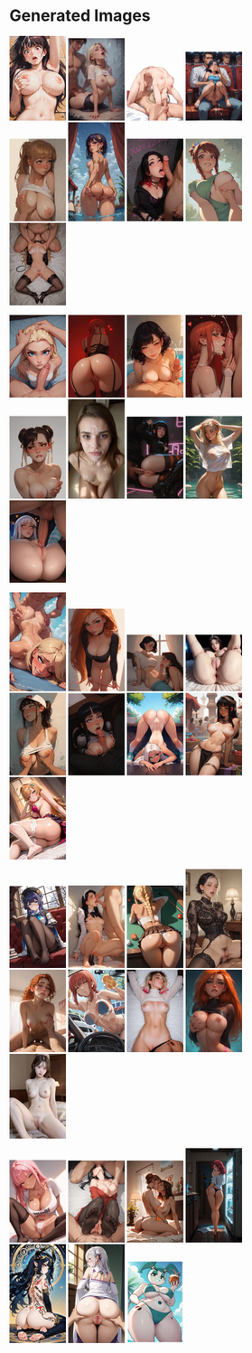 # Generated Images



<img src="2025_09_10_01_thumb.webp" width="100"/> <img src="2025_09_10_02_thumb.webp" width="100"/> <img src="2025_09_10_03_thumb.webp" width="100"/> <img src="2025_09_10_04_thumb.webp" width="100"/> <img src="2025_09_10_05_thumb.webp" width="100"/> <img src="2025_09_10_06_thumb.webp" width="100"/> <img src="2025_09_10_07_thumb.webp" width="100"/> <img src="2025_09_10_08_thumb.webp" width="100"/> <img src="2025_09_10_09_thumb.webp" width="100"/>

<img src="2025_09_10_10_thumb.webp" width="100"/> <img src="2025_09_10_11_thumb.webp" width="100"/> <img src="2025_09_10_12_thumb.webp" width="100"/> <img src="2025_09_10_13_thumb.webp" width="100"/> <img src="2025_09_10_14_thumb.webp" width="100"/> <img src="2025_09_10_15_thumb.webp" width="100"/> <img src="2025_09_10_16_thumb.webp" width="100"/> <img src="2025_09_10_17_thumb.webp" width="100"/> <img src="2025_09_10_18_thumb.webp" width="100"/>

<img src="2025_09_10_19_thumb.webp" width="100"/> <img src="2025_09_10_20_thumb.webp" width="100"/> <img src="2025_09_10_21_thumb.webp" width="100"/> <img src="2025_09_10_22_thumb.webp" width="100"/> <img src="2025_09_10_23_thumb.webp" width="100"/> <img src="2025_09_10_24_thumb.webp" width="100"/> <img src="2025_09_10_25_thumb.webp" width="100"/> <img src="2025_09_10_26_thumb.webp" width="100"/> <img src="2025_09_10_27_thumb.webp" width="100"/>

<img src="2025_09_10_28_thumb.webp" width="100"/> <img src="2025_09_10_29_thumb.webp" width="100"/> <img src="2025_09_10_30_thumb.webp" width="100"/> <img src="2025_09_10_31_thumb.webp" width="100"/> <img src="2025_09_10_32_thumb.webp" width="100"/> <img src="2025_09_10_33_thumb.webp" width="100"/> <img src="2025_09_10_34_thumb.webp" width="100"/> <img src="2025_09_10_35_thumb.webp" width="100"/> <img src="2025_09_10_36_thumb.webp" width="100"/>

<img src="2025_09_10_37_thumb.webp" width="100"/> <img src="2025_09_10_38_thumb.webp" width="100"/> <img src="2025_09_10_39_thumb.webp" width="100"/> <img src="2025_09_10_40_thumb.webp" width="100"/> <img src="2025_09_10_41_thumb.webp" width="100"/> <img src="2025_09_10_42_thumb.webp" width="100"/> <img src="2025_09_10_43_thumb.webp" width="100"/>